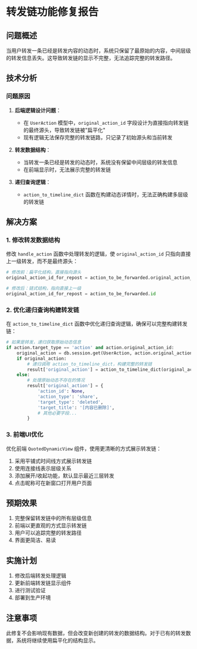 # 转发链功能修复报告

## 问题概述

当用户转发一条已经是转发内容的动态时，系统只保留了最原始的内容，中间层级的转发信息丢失。这导致转发链的显示不完整，无法追踪完整的转发路径。

## 技术分析

### 问题原因

1. **后端逻辑设计问题**：
   - 在 `UserAction` 模型中，`original_action_id` 字段设计为直接指向转发链的最终源头，导致转发链被"扁平化"
   - 现有逻辑无法保存完整的转发链路，只记录了初始源头和当前转发

2. **转发数据结构**：
   - 当转发一条已经是转发的动态时，系统没有保留中间层级的转发信息
   - 在前端显示时，无法展示完整的转发链

3. **递归查询逻辑**：
   - `action_to_timeline_dict` 函数在构建动态详情时，无法正确构建多层级的转发链

## 解决方案

### 1. 修改转发数据结构

修改 `handle_action` 函数中处理转发的逻辑，使 `original_action_id` 只指向直接上一级转发，而不是最终源头：

```python
# 修改前：扁平化结构，直接指向源头
original_action_id_for_repost = action_to_be_forwarded.original_action_id or action_to_be_forwarded.id

# 修改后：链式结构，指向直接上一级
original_action_id_for_repost = action_to_be_forwarded.id
```

### 2. 优化递归查询构建转发链

在 `action_to_timeline_dict` 函数中优化递归查询逻辑，确保可以完整构建转发链：

```python
# 如果是转发，递归获取原始动态信息
if action.target_type == 'action' and action.original_action_id:
    original_action = db.session.get(UserAction, action.original_action_id)
    if original_action:
        # 递归调用 action_to_timeline_dict，构建完整的转发链
        result['original_action'] = action_to_timeline_dict(original_action, current_user_id)
    else:
        # 处理原始动态不存在的情况
        result['original_action'] = {
            'action_id': None,
            'action_type': 'share',
            'target_type': 'deleted',
            'target_title': '[内容已删除]',
            # 其他必要字段...
        }
```

### 3. 前端UI优化

优化前端 `QuotedDynamicView` 组件，使用更清晰的方式展示转发链：

1. 采用平铺式时间线方式展示转发链
2. 使用连接线表示层级关系
3. 添加展开/收起功能，默认显示最近三层转发
4. 点击昵称可在新窗口打开用户页面

## 预期效果

1. 完整保留转发链中的所有层级信息
2. 前端以更直观的方式显示转发链
3. 用户可以追踪完整的转发路径
4. 界面更简洁、易读

## 实施计划

1. 修改后端转发处理逻辑
2. 更新前端转发链显示组件
3. 进行测试验证
4. 部署到生产环境

## 注意事项

此修复不会影响现有数据，但会改变新创建的转发的数据结构。对于已有的转发数据，系统将继续使用扁平化的结构显示。 